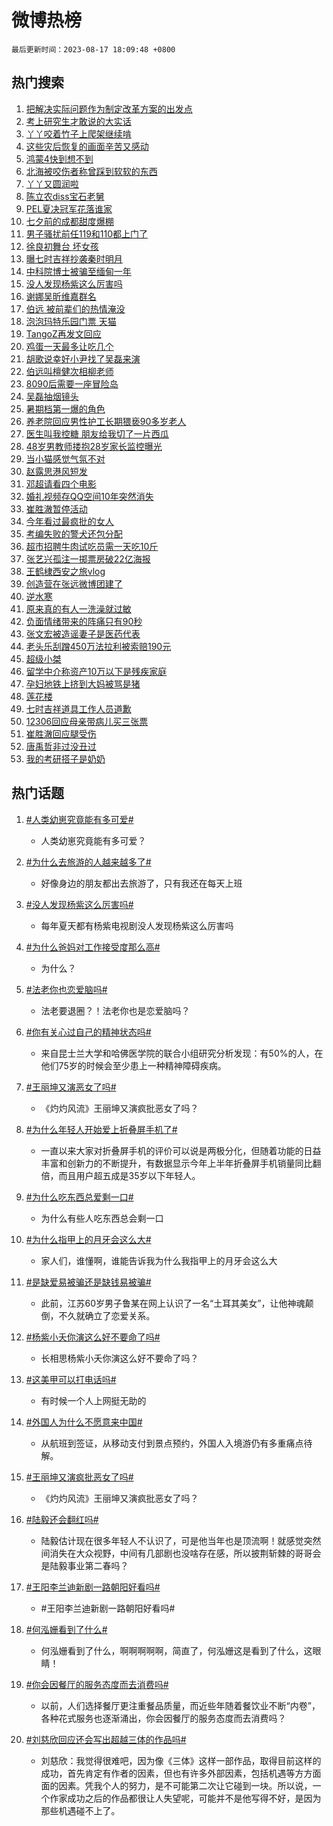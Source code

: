 # 微博热榜

`最后更新时间：2023-08-17 18:09:48 +0800`

## 热门搜索

1. [把解决实际问题作为制定改革方案的出发点](https://m.weibo.cn/search?containerid=100103type%3D1%26t%3D10%26q%3D%23%E6%8A%8A%E8%A7%A3%E5%86%B3%E5%AE%9E%E9%99%85%E9%97%AE%E9%A2%98%E4%BD%9C%E4%B8%BA%E5%88%B6%E5%AE%9A%E6%94%B9%E9%9D%A9%E6%96%B9%E6%A1%88%E7%9A%84%E5%87%BA%E5%8F%91%E7%82%B9%23&stream_entry_id=51&isnewpage=1&extparam=seat%3D1%26dgr%3D0%26stream_entry_id%3D51%26cate%3D10103%26pos%3D0%26filter_type%3Drealtimehot%26c_type%3D51%26display_time%3D1692266986%26pre_seqid%3D1692266986668032694206&luicode=10000011&lfid=106003type%253D25%2526t%253D3%2526disable_hot%253D1%2526filter_type%253Drealtimehot)
1. [考上研究生才敢说的大实话](https://m.weibo.cn/search?containerid=100103type%3D1%26t%3D10%26q%3D%23%E8%80%83%E4%B8%8A%E7%A0%94%E7%A9%B6%E7%94%9F%E6%89%8D%E6%95%A2%E8%AF%B4%E7%9A%84%E5%A4%A7%E5%AE%9E%E8%AF%9D%23&stream_entry_id=31&isnewpage=1&extparam=seat%3D1%26dgr%3D0%26pos%3D0%26realpos%3D1%26filter_type%3Drealtimehot%26stream_entry_id%3D31%26cate%3D5001%26lcate%3D5001%26band_rank%3D1%26c_type%3D31%26q%3D%2523%25E8%2580%2583%25E4%25B8%258A%25E7%25A0%2594%25E7%25A9%25B6%25E7%2594%259F%25E6%2589%258D%25E6%2595%25A2%25E8%25AF%25B4%25E7%259A%2584%25E5%25A4%25A7%25E5%25AE%259E%25E8%25AF%259D%2523%26flag%3D1%26display_time%3D1692266986%26pre_seqid%3D1692266986668032694206&luicode=10000011&lfid=106003type%253D25%2526t%253D3%2526disable_hot%253D1%2526filter_type%253Drealtimehot)
1. [丫丫咬着竹子上爬架继续啃](https://m.weibo.cn/search?containerid=100103type%3D1%26t%3D10%26q%3D%23%E4%B8%AB%E4%B8%AB%E5%92%AC%E7%9D%80%E7%AB%B9%E5%AD%90%E4%B8%8A%E7%88%AC%E6%9E%B6%E7%BB%A7%E7%BB%AD%E5%95%83%23&stream_entry_id=31&isnewpage=1&extparam=seat%3D1%26dgr%3D0%26pos%3D1%26realpos%3D2%26filter_type%3Drealtimehot%26stream_entry_id%3D31%26cate%3D5001%26lcate%3D5001%26band_rank%3D2%26c_type%3D31%26q%3D%2523%25E4%25B8%25AB%25E4%25B8%25AB%25E5%2592%25AC%25E7%259D%2580%25E7%25AB%25B9%25E5%25AD%2590%25E4%25B8%258A%25E7%2588%25AC%25E6%259E%25B6%25E7%25BB%25A7%25E7%25BB%25AD%25E5%2595%2583%2523%26flag%3D32768%26display_time%3D1692266986%26pre_seqid%3D1692266986668032694206&luicode=10000011&lfid=106003type%253D25%2526t%253D3%2526disable_hot%253D1%2526filter_type%253Drealtimehot)
1. [这些灾后恢复的画面辛苦又感动](https://m.weibo.cn/search?containerid=100103type%3D1%26t%3D10%26q%3D%23%E8%BF%99%E4%BA%9B%E7%81%BE%E5%90%8E%E6%81%A2%E5%A4%8D%E7%9A%84%E7%94%BB%E9%9D%A2%E8%BE%9B%E8%8B%A6%E5%8F%88%E6%84%9F%E5%8A%A8%23&stream_entry_id=31&isnewpage=1&extparam=seat%3D1%26dgr%3D0%26pos%3D2%26realpos%3D3%26filter_type%3Drealtimehot%26stream_entry_id%3D31%26cate%3D5001%26lcate%3D5001%26band_rank%3D3%26c_type%3D31%26q%3D%2523%25E8%25BF%2599%25E4%25BA%259B%25E7%2581%25BE%25E5%2590%258E%25E6%2581%25A2%25E5%25A4%258D%25E7%259A%2584%25E7%2594%25BB%25E9%259D%25A2%25E8%25BE%259B%25E8%258B%25A6%25E5%258F%2588%25E6%2584%259F%25E5%258A%25A8%2523%26flag%3D0%26display_time%3D1692266986%26pre_seqid%3D1692266986668032694206&luicode=10000011&lfid=106003type%253D25%2526t%253D3%2526disable_hot%253D1%2526filter_type%253Drealtimehot)
1. [鸿蒙4快到想不到](https://m.weibo.cn/search?containerid=100103type%3D1%26t%3D10%26q%3D%23%E9%B8%BF%E8%92%994%E5%BF%AB%E5%88%B0%E6%83%B3%E4%B8%8D%E5%88%B0%23&stream_entry_id=31&isnewpage=1&extparam=seat%3D1%26topic_ad%3D1%26adid%3D199556%26pos%3D3%26dgr%3D0%26filter_type%3Drealtimehot%26cate%3D5001%26is_ad_pos%3D1%26c_type%3D31%26band_rank%3D4%26lcate%3D5001%26q%3D%2523%25E9%25B8%25BF%25E8%2592%25994%25E5%25BF%25AB%25E5%2588%25B0%25E6%2583%25B3%25E4%25B8%258D%25E5%2588%25B0%2523%26stream_entry_id%3D31%26display_time%3D1692266986%26pre_seqid%3D1692266986668032694206&luicode=10000011&lfid=106003type%253D25%2526t%253D3%2526disable_hot%253D1%2526filter_type%253Drealtimehot)
1. [北海被咬伤者称曾踩到软软的东西](https://m.weibo.cn/search?containerid=100103type%3D1%26t%3D10%26q%3D%23%E5%8C%97%E6%B5%B7%E8%A2%AB%E5%92%AC%E4%BC%A4%E8%80%85%E7%A7%B0%E6%9B%BE%E8%B8%A9%E5%88%B0%E8%BD%AF%E8%BD%AF%E7%9A%84%E4%B8%9C%E8%A5%BF%23&stream_entry_id=31&isnewpage=1&extparam=seat%3D1%26dgr%3D0%26pos%3D4%26realpos%3D4%26filter_type%3Drealtimehot%26stream_entry_id%3D31%26cate%3D5001%26lcate%3D5001%26band_rank%3D4%26c_type%3D31%26q%3D%2523%25E5%258C%2597%25E6%25B5%25B7%25E8%25A2%25AB%25E5%2592%25AC%25E4%25BC%25A4%25E8%2580%2585%25E7%25A7%25B0%25E6%259B%25BE%25E8%25B8%25A9%25E5%2588%25B0%25E8%25BD%25AF%25E8%25BD%25AF%25E7%259A%2584%25E4%25B8%259C%25E8%25A5%25BF%2523%26flag%3D1%26display_time%3D1692266986%26pre_seqid%3D1692266986668032694206&luicode=10000011&lfid=106003type%253D25%2526t%253D3%2526disable_hot%253D1%2526filter_type%253Drealtimehot)
1. [丫丫又圆润啦](https://m.weibo.cn/search?containerid=100103type%3D1%26t%3D10%26q%3D%23%E4%B8%AB%E4%B8%AB%E5%8F%88%E5%9C%86%E6%B6%A6%E5%95%A6%23&stream_entry_id=31&isnewpage=1&extparam=seat%3D1%26dgr%3D0%26pos%3D5%26realpos%3D5%26filter_type%3Drealtimehot%26stream_entry_id%3D31%26cate%3D5001%26lcate%3D5001%26band_rank%3D5%26c_type%3D31%26q%3D%2523%25E4%25B8%25AB%25E4%25B8%25AB%25E5%258F%2588%25E5%259C%2586%25E6%25B6%25A6%25E5%2595%25A6%2523%26flag%3D32768%26display_time%3D1692266986%26pre_seqid%3D1692266986668032694206&luicode=10000011&lfid=106003type%253D25%2526t%253D3%2526disable_hot%253D1%2526filter_type%253Drealtimehot)
1. [陈立农diss宝石老舅](https://m.weibo.cn/search?containerid=100103type%3D1%26t%3D10%26q%3D%23%E9%99%88%E7%AB%8B%E5%86%9Cdiss%E5%AE%9D%E7%9F%B3%E8%80%81%E8%88%85%23&stream_entry_id=31&isnewpage=1&extparam=seat%3D1%26dgr%3D0%26pos%3D6%26realpos%3D6%26filter_type%3Drealtimehot%26stream_entry_id%3D31%26cate%3D5001%26lcate%3D5001%26band_rank%3D6%26c_type%3D31%26q%3D%2523%25E9%2599%2588%25E7%25AB%258B%25E5%2586%259Cdiss%25E5%25AE%259D%25E7%259F%25B3%25E8%2580%2581%25E8%2588%2585%2523%26flag%3D2%26display_time%3D1692266986%26pre_seqid%3D1692266986668032694206&luicode=10000011&lfid=106003type%253D25%2526t%253D3%2526disable_hot%253D1%2526filter_type%253Drealtimehot)
1. [PEL夏决冠军花落谁家](https://m.weibo.cn/search?containerid=100103type%3D1%26t%3D10%26q%3D%23PEL%E5%A4%8F%E5%86%B3%E5%86%A0%E5%86%9B%E8%8A%B1%E8%90%BD%E8%B0%81%E5%AE%B6%23&stream_entry_id=31&isnewpage=1&extparam=seat%3D1%26dgr%3D0%26adid%3D199591%26pos%3D7%26filter_type%3Drealtimehot%26cate%3D5001%26is_ad_pos%3D1%26c_type%3D31%26band_rank%3D7%26lcate%3D5001%26q%3D%2523PEL%25E5%25A4%258F%25E5%2586%25B3%25E5%2586%25A0%25E5%2586%259B%25E8%258A%25B1%25E8%2590%25BD%25E8%25B0%2581%25E5%25AE%25B6%2523%26stream_entry_id%3D31%26display_time%3D1692266986%26pre_seqid%3D1692266986668032694206&luicode=10000011&lfid=106003type%253D25%2526t%253D3%2526disable_hot%253D1%2526filter_type%253Drealtimehot)
1. [七夕前的成都甜度爆棚](https://m.weibo.cn/search?containerid=100103type%3D1%26t%3D10%26q%3D%23%E4%B8%83%E5%A4%95%E5%89%8D%E7%9A%84%E6%88%90%E9%83%BD%E7%94%9C%E5%BA%A6%E7%88%86%E6%A3%9A%23&stream_entry_id=31&isnewpage=1&extparam=seat%3D1%26dgr%3D0%26pos%3D8%26realpos%3D7%26filter_type%3Drealtimehot%26stream_entry_id%3D31%26cate%3D5001%26lcate%3D5001%26band_rank%3D7%26c_type%3D31%26q%3D%2523%25E4%25B8%2583%25E5%25A4%2595%25E5%2589%258D%25E7%259A%2584%25E6%2588%2590%25E9%2583%25BD%25E7%2594%259C%25E5%25BA%25A6%25E7%2588%2586%25E6%25A3%259A%2523%26flag%3D32768%26display_time%3D1692266986%26pre_seqid%3D1692266986668032694206&luicode=10000011&lfid=106003type%253D25%2526t%253D3%2526disable_hot%253D1%2526filter_type%253Drealtimehot)
1. [男子骚扰前任119和110都上门了](https://m.weibo.cn/search?containerid=100103type%3D1%26t%3D10%26q%3D%23%E7%94%B7%E5%AD%90%E9%AA%9A%E6%89%B0%E5%89%8D%E4%BB%BB119%E5%92%8C110%E9%83%BD%E4%B8%8A%E9%97%A8%E4%BA%86%23&stream_entry_id=31&isnewpage=1&extparam=seat%3D1%26dgr%3D0%26pos%3D9%26realpos%3D8%26filter_type%3Drealtimehot%26stream_entry_id%3D31%26cate%3D5001%26lcate%3D5001%26band_rank%3D8%26c_type%3D31%26q%3D%2523%25E7%2594%25B7%25E5%25AD%2590%25E9%25AA%259A%25E6%2589%25B0%25E5%2589%258D%25E4%25BB%25BB119%25E5%2592%258C110%25E9%2583%25BD%25E4%25B8%258A%25E9%2597%25A8%25E4%25BA%2586%2523%26flag%3D1%26display_time%3D1692266986%26pre_seqid%3D1692266986668032694206&luicode=10000011&lfid=106003type%253D25%2526t%253D3%2526disable_hot%253D1%2526filter_type%253Drealtimehot)
1. [徐良初舞台 坏女孩](https://m.weibo.cn/search?containerid=100103type%3D1%26t%3D10%26q%3D%E5%BE%90%E8%89%AF%E5%88%9D%E8%88%9E%E5%8F%B0+%E5%9D%8F%E5%A5%B3%E5%AD%A9&stream_entry_id=31&isnewpage=1&extparam=seat%3D1%26dgr%3D0%26pos%3D10%26realpos%3D9%26filter_type%3Drealtimehot%26stream_entry_id%3D31%26cate%3D5001%26lcate%3D5001%26band_rank%3D9%26c_type%3D31%26q%3D%25E5%25BE%2590%25E8%2589%25AF%25E5%2588%259D%25E8%2588%259E%25E5%258F%25B0%2520%25E5%259D%258F%25E5%25A5%25B3%25E5%25AD%25A9%26flag%3D0%26display_time%3D1692266986%26pre_seqid%3D1692266986668032694206&luicode=10000011&lfid=106003type%253D25%2526t%253D3%2526disable_hot%253D1%2526filter_type%253Drealtimehot)
1. [曝七时吉祥抄袭秦时明月](https://m.weibo.cn/search?containerid=100103type%3D1%26t%3D10%26q%3D%23%E6%9B%9D%E4%B8%83%E6%97%B6%E5%90%89%E7%A5%A5%E6%8A%84%E8%A2%AD%E7%A7%A6%E6%97%B6%E6%98%8E%E6%9C%88%23&stream_entry_id=31&isnewpage=1&extparam=seat%3D1%26dgr%3D0%26pos%3D11%26realpos%3D10%26filter_type%3Drealtimehot%26stream_entry_id%3D31%26cate%3D5001%26lcate%3D5001%26band_rank%3D10%26c_type%3D31%26q%3D%2523%25E6%259B%259D%25E4%25B8%2583%25E6%2597%25B6%25E5%2590%2589%25E7%25A5%25A5%25E6%258A%2584%25E8%25A2%25AD%25E7%25A7%25A6%25E6%2597%25B6%25E6%2598%258E%25E6%259C%2588%2523%26flag%3D0%26display_time%3D1692266986%26pre_seqid%3D1692266986668032694206&luicode=10000011&lfid=106003type%253D25%2526t%253D3%2526disable_hot%253D1%2526filter_type%253Drealtimehot)
1. [中科院博士被骗至缅甸一年](https://m.weibo.cn/search?containerid=100103type%3D1%26t%3D10%26q%3D%23%E4%B8%AD%E7%A7%91%E9%99%A2%E5%8D%9A%E5%A3%AB%E8%A2%AB%E9%AA%97%E8%87%B3%E7%BC%85%E7%94%B8%E4%B8%80%E5%B9%B4%23&stream_entry_id=31&isnewpage=1&extparam=seat%3D1%26dgr%3D0%26pos%3D12%26realpos%3D11%26filter_type%3Drealtimehot%26stream_entry_id%3D31%26cate%3D5001%26lcate%3D5001%26band_rank%3D11%26c_type%3D31%26q%3D%2523%25E4%25B8%25AD%25E7%25A7%2591%25E9%2599%25A2%25E5%258D%259A%25E5%25A3%25AB%25E8%25A2%25AB%25E9%25AA%2597%25E8%2587%25B3%25E7%25BC%2585%25E7%2594%25B8%25E4%25B8%2580%25E5%25B9%25B4%2523%26flag%3D1%26display_time%3D1692266986%26pre_seqid%3D1692266986668032694206&luicode=10000011&lfid=106003type%253D25%2526t%253D3%2526disable_hot%253D1%2526filter_type%253Drealtimehot)
1. [没人发现杨紫这么厉害吗](https://m.weibo.cn/search?containerid=100103type%3D1%26t%3D10%26q%3D%23%E6%B2%A1%E4%BA%BA%E5%8F%91%E7%8E%B0%E6%9D%A8%E7%B4%AB%E8%BF%99%E4%B9%88%E5%8E%89%E5%AE%B3%E5%90%97%23&stream_entry_id=31&isnewpage=1&extparam=seat%3D1%26dgr%3D0%26pos%3D13%26realpos%3D12%26filter_type%3Drealtimehot%26stream_entry_id%3D31%26cate%3D5001%26lcate%3D5001%26band_rank%3D12%26c_type%3D31%26q%3D%2523%25E6%25B2%25A1%25E4%25BA%25BA%25E5%258F%2591%25E7%258E%25B0%25E6%259D%25A8%25E7%25B4%25AB%25E8%25BF%2599%25E4%25B9%2588%25E5%258E%2589%25E5%25AE%25B3%25E5%2590%2597%2523%26flag%3D1%26display_time%3D1692266986%26pre_seqid%3D1692266986668032694206&luicode=10000011&lfid=106003type%253D25%2526t%253D3%2526disable_hot%253D1%2526filter_type%253Drealtimehot)
1. [谢娜吴昕维嘉群名](https://m.weibo.cn/search?containerid=100103type%3D1%26t%3D10%26q%3D%E8%B0%A2%E5%A8%9C%E5%90%B4%E6%98%95%E7%BB%B4%E5%98%89%E7%BE%A4%E5%90%8D&stream_entry_id=31&isnewpage=1&extparam=seat%3D1%26dgr%3D0%26pos%3D14%26realpos%3D13%26filter_type%3Drealtimehot%26stream_entry_id%3D31%26cate%3D5001%26lcate%3D5001%26band_rank%3D13%26c_type%3D31%26q%3D%25E8%25B0%25A2%25E5%25A8%259C%25E5%2590%25B4%25E6%2598%2595%25E7%25BB%25B4%25E5%2598%2589%25E7%25BE%25A4%25E5%2590%258D%26flag%3D0%26display_time%3D1692266986%26pre_seqid%3D1692266986668032694206&luicode=10000011&lfid=106003type%253D25%2526t%253D3%2526disable_hot%253D1%2526filter_type%253Drealtimehot)
1. [伯远 被前辈们的热情淹没](https://m.weibo.cn/search?containerid=100103type%3D1%26t%3D10%26q%3D%E4%BC%AF%E8%BF%9C+%E8%A2%AB%E5%89%8D%E8%BE%88%E4%BB%AC%E7%9A%84%E7%83%AD%E6%83%85%E6%B7%B9%E6%B2%A1&stream_entry_id=31&isnewpage=1&extparam=seat%3D1%26dgr%3D0%26pos%3D15%26realpos%3D14%26filter_type%3Drealtimehot%26stream_entry_id%3D31%26cate%3D5001%26lcate%3D5001%26band_rank%3D14%26c_type%3D31%26q%3D%25E4%25BC%25AF%25E8%25BF%259C%2520%25E8%25A2%25AB%25E5%2589%258D%25E8%25BE%2588%25E4%25BB%25AC%25E7%259A%2584%25E7%2583%25AD%25E6%2583%2585%25E6%25B7%25B9%25E6%25B2%25A1%26flag%3D1%26display_time%3D1692266986%26pre_seqid%3D1692266986668032694206&luicode=10000011&lfid=106003type%253D25%2526t%253D3%2526disable_hot%253D1%2526filter_type%253Drealtimehot)
1. [泡泡玛特乐园门票 天猫](https://m.weibo.cn/search?containerid=100103type%3D1%26t%3D10%26q%3D%23%E6%B3%A1%E6%B3%A1%E7%8E%9B%E7%89%B9%E4%B9%90%E5%9B%AD%E9%97%A8%E7%A5%A8+%E5%A4%A9%E7%8C%AB%23&stream_entry_id=31&isnewpage=1&extparam=seat%3D1%26dgr%3D0%26adid%3D199836%26pos%3D16%26realpos%3D15%26filter_type%3Drealtimehot%26stream_entry_id%3D31%26cate%3D5001%26lcate%3D5001%26band_rank%3D15%26c_type%3D31%26q%3D%2523%25E6%25B3%25A1%25E6%25B3%25A1%25E7%258E%259B%25E7%2589%25B9%25E4%25B9%2590%25E5%259B%25AD%25E9%2597%25A8%25E7%25A5%25A8%2520%25E5%25A4%25A9%25E7%258C%25AB%2523%26flag%3D0%26display_time%3D1692266986%26pre_seqid%3D1692266986668032694206&luicode=10000011&lfid=106003type%253D25%2526t%253D3%2526disable_hot%253D1%2526filter_type%253Drealtimehot)
1. [TangoZ再发文回应](https://m.weibo.cn/search?containerid=100103type%3D1%26t%3D10%26q%3D%23TangoZ%E5%86%8D%E5%8F%91%E6%96%87%E5%9B%9E%E5%BA%94%23&stream_entry_id=31&isnewpage=1&extparam=seat%3D1%26dgr%3D0%26pos%3D17%26realpos%3D16%26filter_type%3Drealtimehot%26stream_entry_id%3D31%26cate%3D5001%26lcate%3D5001%26band_rank%3D16%26c_type%3D31%26q%3D%2523TangoZ%25E5%2586%258D%25E5%258F%2591%25E6%2596%2587%25E5%259B%259E%25E5%25BA%2594%2523%26flag%3D0%26display_time%3D1692266986%26pre_seqid%3D1692266986668032694206&luicode=10000011&lfid=106003type%253D25%2526t%253D3%2526disable_hot%253D1%2526filter_type%253Drealtimehot)
1. [鸡蛋一天最多让吃几个](https://m.weibo.cn/search?containerid=100103type%3D1%26t%3D10%26q%3D%23%E9%B8%A1%E8%9B%8B%E4%B8%80%E5%A4%A9%E6%9C%80%E5%A4%9A%E8%AE%A9%E5%90%83%E5%87%A0%E4%B8%AA%23&stream_entry_id=31&isnewpage=1&extparam=seat%3D1%26dgr%3D0%26pos%3D18%26realpos%3D17%26filter_type%3Drealtimehot%26stream_entry_id%3D31%26cate%3D5001%26lcate%3D5001%26band_rank%3D17%26c_type%3D31%26q%3D%2523%25E9%25B8%25A1%25E8%259B%258B%25E4%25B8%2580%25E5%25A4%25A9%25E6%259C%2580%25E5%25A4%259A%25E8%25AE%25A9%25E5%2590%2583%25E5%2587%25A0%25E4%25B8%25AA%2523%26flag%3D0%26display_time%3D1692266986%26pre_seqid%3D1692266986668032694206&luicode=10000011&lfid=106003type%253D25%2526t%253D3%2526disable_hot%253D1%2526filter_type%253Drealtimehot)
1. [胡歌说幸好小尹找了吴磊来演](https://m.weibo.cn/search?containerid=100103type%3D1%26t%3D10%26q%3D%23%E8%83%A1%E6%AD%8C%E8%AF%B4%E5%B9%B8%E5%A5%BD%E5%B0%8F%E5%B0%B9%E6%89%BE%E4%BA%86%E5%90%B4%E7%A3%8A%E6%9D%A5%E6%BC%94%23&stream_entry_id=31&isnewpage=1&extparam=seat%3D1%26dgr%3D0%26pos%3D19%26realpos%3D18%26filter_type%3Drealtimehot%26stream_entry_id%3D31%26cate%3D5001%26lcate%3D5001%26band_rank%3D18%26c_type%3D31%26q%3D%2523%25E8%2583%25A1%25E6%25AD%258C%25E8%25AF%25B4%25E5%25B9%25B8%25E5%25A5%25BD%25E5%25B0%258F%25E5%25B0%25B9%25E6%2589%25BE%25E4%25BA%2586%25E5%2590%25B4%25E7%25A3%258A%25E6%259D%25A5%25E6%25BC%2594%2523%26flag%3D0%26display_time%3D1692266986%26pre_seqid%3D1692266986668032694206&luicode=10000011&lfid=106003type%253D25%2526t%253D3%2526disable_hot%253D1%2526filter_type%253Drealtimehot)
1. [伯远叫檀健次相柳老师](https://m.weibo.cn/search?containerid=100103type%3D1%26t%3D10%26q%3D%23%E4%BC%AF%E8%BF%9C%E5%8F%AB%E6%AA%80%E5%81%A5%E6%AC%A1%E7%9B%B8%E6%9F%B3%E8%80%81%E5%B8%88%23&stream_entry_id=31&isnewpage=1&extparam=seat%3D1%26dgr%3D0%26pos%3D20%26realpos%3D19%26filter_type%3Drealtimehot%26stream_entry_id%3D31%26cate%3D5001%26lcate%3D5001%26band_rank%3D19%26c_type%3D31%26q%3D%2523%25E4%25BC%25AF%25E8%25BF%259C%25E5%258F%25AB%25E6%25AA%2580%25E5%2581%25A5%25E6%25AC%25A1%25E7%259B%25B8%25E6%259F%25B3%25E8%2580%2581%25E5%25B8%2588%2523%26flag%3D0%26display_time%3D1692266986%26pre_seqid%3D1692266986668032694206&luicode=10000011&lfid=106003type%253D25%2526t%253D3%2526disable_hot%253D1%2526filter_type%253Drealtimehot)
1. [8090后需要一座冒险岛](https://m.weibo.cn/search?containerid=100103type%3D1%26t%3D10%26q%3D%238090%E5%90%8E%E9%9C%80%E8%A6%81%E4%B8%80%E5%BA%A7%E5%86%92%E9%99%A9%E5%B2%9B%23&stream_entry_id=31&isnewpage=1&extparam=seat%3D1%26dgr%3D0%26adid%3D199729%26pos%3D21%26realpos%3D20%26filter_type%3Drealtimehot%26stream_entry_id%3D31%26cate%3D5001%26lcate%3D5001%26band_rank%3D20%26c_type%3D31%26q%3D%25238090%25E5%2590%258E%25E9%259C%2580%25E8%25A6%2581%25E4%25B8%2580%25E5%25BA%25A7%25E5%2586%2592%25E9%2599%25A9%25E5%25B2%259B%2523%26flag%3D0%26display_time%3D1692266986%26pre_seqid%3D1692266986668032694206&luicode=10000011&lfid=106003type%253D25%2526t%253D3%2526disable_hot%253D1%2526filter_type%253Drealtimehot)
1. [吴磊抽烟镜头](https://m.weibo.cn/search?containerid=100103type%3D1%26t%3D10%26q%3D%23%E5%90%B4%E7%A3%8A%E6%8A%BD%E7%83%9F%E9%95%9C%E5%A4%B4%23&stream_entry_id=31&isnewpage=1&extparam=seat%3D1%26dgr%3D0%26pos%3D22%26realpos%3D21%26filter_type%3Drealtimehot%26stream_entry_id%3D31%26cate%3D5001%26lcate%3D5001%26band_rank%3D21%26c_type%3D31%26q%3D%2523%25E5%2590%25B4%25E7%25A3%258A%25E6%258A%25BD%25E7%2583%259F%25E9%2595%259C%25E5%25A4%25B4%2523%26flag%3D2%26display_time%3D1692266986%26pre_seqid%3D1692266986668032694206&luicode=10000011&lfid=106003type%253D25%2526t%253D3%2526disable_hot%253D1%2526filter_type%253Drealtimehot)
1. [暑期档第一爆的角色](https://m.weibo.cn/search?containerid=100103type%3D1%26t%3D10%26q%3D%23%E6%9A%91%E6%9C%9F%E6%A1%A3%E7%AC%AC%E4%B8%80%E7%88%86%E7%9A%84%E8%A7%92%E8%89%B2%23&stream_entry_id=31&isnewpage=1&extparam=seat%3D1%26dgr%3D0%26pos%3D23%26realpos%3D22%26filter_type%3Drealtimehot%26stream_entry_id%3D31%26cate%3D5001%26lcate%3D5001%26band_rank%3D22%26c_type%3D31%26q%3D%2523%25E6%259A%2591%25E6%259C%259F%25E6%25A1%25A3%25E7%25AC%25AC%25E4%25B8%2580%25E7%2588%2586%25E7%259A%2584%25E8%25A7%2592%25E8%2589%25B2%2523%26flag%3D1%26display_time%3D1692266986%26pre_seqid%3D1692266986668032694206&luicode=10000011&lfid=106003type%253D25%2526t%253D3%2526disable_hot%253D1%2526filter_type%253Drealtimehot)
1. [养老院回应男性护工长期猥亵90多岁老人](https://m.weibo.cn/search?containerid=100103type%3D1%26t%3D10%26q%3D%23%E5%85%BB%E8%80%81%E9%99%A2%E5%9B%9E%E5%BA%94%E7%94%B7%E6%80%A7%E6%8A%A4%E5%B7%A5%E9%95%BF%E6%9C%9F%E7%8C%A5%E4%BA%B590%E5%A4%9A%E5%B2%81%E8%80%81%E4%BA%BA%23&stream_entry_id=31&isnewpage=1&extparam=seat%3D1%26dgr%3D0%26pos%3D24%26realpos%3D23%26filter_type%3Drealtimehot%26stream_entry_id%3D31%26cate%3D5001%26lcate%3D5001%26band_rank%3D23%26c_type%3D31%26q%3D%2523%25E5%2585%25BB%25E8%2580%2581%25E9%2599%25A2%25E5%259B%259E%25E5%25BA%2594%25E7%2594%25B7%25E6%2580%25A7%25E6%258A%25A4%25E5%25B7%25A5%25E9%2595%25BF%25E6%259C%259F%25E7%258C%25A5%25E4%25BA%25B590%25E5%25A4%259A%25E5%25B2%2581%25E8%2580%2581%25E4%25BA%25BA%2523%26flag%3D1%26display_time%3D1692266986%26pre_seqid%3D1692266986668032694206&luicode=10000011&lfid=106003type%253D25%2526t%253D3%2526disable_hot%253D1%2526filter_type%253Drealtimehot)
1. [医生叫我控糖 朋友给我切了一片西瓜](https://m.weibo.cn/search?containerid=100103type%3D1%26t%3D10%26q%3D%E5%8C%BB%E7%94%9F%E5%8F%AB%E6%88%91%E6%8E%A7%E7%B3%96+%E6%9C%8B%E5%8F%8B%E7%BB%99%E6%88%91%E5%88%87%E4%BA%86%E4%B8%80%E7%89%87%E8%A5%BF%E7%93%9C&stream_entry_id=31&isnewpage=1&extparam=seat%3D1%26dgr%3D0%26pos%3D25%26realpos%3D24%26filter_type%3Drealtimehot%26stream_entry_id%3D31%26cate%3D5001%26lcate%3D5001%26band_rank%3D24%26c_type%3D31%26q%3D%25E5%258C%25BB%25E7%2594%259F%25E5%258F%25AB%25E6%2588%2591%25E6%258E%25A7%25E7%25B3%2596%2520%25E6%259C%258B%25E5%258F%258B%25E7%25BB%2599%25E6%2588%2591%25E5%2588%2587%25E4%25BA%2586%25E4%25B8%2580%25E7%2589%2587%25E8%25A5%25BF%25E7%2593%259C%26flag%3D0%26display_time%3D1692266986%26pre_seqid%3D1692266986668032694206&luicode=10000011&lfid=106003type%253D25%2526t%253D3%2526disable_hot%253D1%2526filter_type%253Drealtimehot)
1. [48岁男教师搂抱28岁家长监控曝光](https://m.weibo.cn/search?containerid=100103type%3D1%26t%3D10%26q%3D%2348%E5%B2%81%E7%94%B7%E6%95%99%E5%B8%88%E6%90%82%E6%8A%B128%E5%B2%81%E5%AE%B6%E9%95%BF%E7%9B%91%E6%8E%A7%E6%9B%9D%E5%85%89%23&stream_entry_id=31&isnewpage=1&extparam=seat%3D1%26dgr%3D0%26pos%3D26%26realpos%3D25%26filter_type%3Drealtimehot%26stream_entry_id%3D31%26cate%3D5001%26lcate%3D5001%26band_rank%3D25%26c_type%3D31%26q%3D%252348%25E5%25B2%2581%25E7%2594%25B7%25E6%2595%2599%25E5%25B8%2588%25E6%2590%2582%25E6%258A%25B128%25E5%25B2%2581%25E5%25AE%25B6%25E9%2595%25BF%25E7%259B%2591%25E6%258E%25A7%25E6%259B%259D%25E5%2585%2589%2523%26flag%3D0%26display_time%3D1692266986%26pre_seqid%3D1692266986668032694206&luicode=10000011&lfid=106003type%253D25%2526t%253D3%2526disable_hot%253D1%2526filter_type%253Drealtimehot)
1. [当小猫感觉气氛不对](https://m.weibo.cn/search?containerid=100103type%3D1%26t%3D10%26q%3D%E5%BD%93%E5%B0%8F%E7%8C%AB%E6%84%9F%E8%A7%89%E6%B0%94%E6%B0%9B%E4%B8%8D%E5%AF%B9&stream_entry_id=31&isnewpage=1&extparam=seat%3D1%26dgr%3D0%26pos%3D27%26realpos%3D26%26filter_type%3Drealtimehot%26stream_entry_id%3D31%26cate%3D5001%26lcate%3D5001%26band_rank%3D26%26c_type%3D31%26q%3D%25E5%25BD%2593%25E5%25B0%258F%25E7%258C%25AB%25E6%2584%259F%25E8%25A7%2589%25E6%25B0%2594%25E6%25B0%259B%25E4%25B8%258D%25E5%25AF%25B9%26flag%3D1%26display_time%3D1692266986%26pre_seqid%3D1692266986668032694206&luicode=10000011&lfid=106003type%253D25%2526t%253D3%2526disable_hot%253D1%2526filter_type%253Drealtimehot)
1. [赵露思港风短发](https://m.weibo.cn/search?containerid=100103type%3D1%26t%3D10%26q%3D%23%E8%B5%B5%E9%9C%B2%E6%80%9D%E6%B8%AF%E9%A3%8E%E7%9F%AD%E5%8F%91%23&stream_entry_id=31&isnewpage=1&extparam=seat%3D1%26dgr%3D0%26pos%3D28%26realpos%3D27%26filter_type%3Drealtimehot%26stream_entry_id%3D31%26cate%3D5001%26lcate%3D5001%26band_rank%3D27%26c_type%3D31%26q%3D%2523%25E8%25B5%25B5%25E9%259C%25B2%25E6%2580%259D%25E6%25B8%25AF%25E9%25A3%258E%25E7%259F%25AD%25E5%258F%2591%2523%26flag%3D0%26display_time%3D1692266986%26pre_seqid%3D1692266986668032694206&luicode=10000011&lfid=106003type%253D25%2526t%253D3%2526disable_hot%253D1%2526filter_type%253Drealtimehot)
1. [邓超请看四个电影](https://m.weibo.cn/search?containerid=100103type%3D1%26t%3D10%26q%3D%23%E9%82%93%E8%B6%85%E8%AF%B7%E7%9C%8B%E5%9B%9B%E4%B8%AA%E7%94%B5%E5%BD%B1%23&stream_entry_id=31&isnewpage=1&extparam=seat%3D1%26dgr%3D0%26pos%3D29%26realpos%3D28%26filter_type%3Drealtimehot%26stream_entry_id%3D31%26cate%3D5001%26lcate%3D5001%26band_rank%3D28%26c_type%3D31%26q%3D%2523%25E9%2582%2593%25E8%25B6%2585%25E8%25AF%25B7%25E7%259C%258B%25E5%259B%259B%25E4%25B8%25AA%25E7%2594%25B5%25E5%25BD%25B1%2523%26flag%3D1%26display_time%3D1692266986%26pre_seqid%3D1692266986668032694206&luicode=10000011&lfid=106003type%253D25%2526t%253D3%2526disable_hot%253D1%2526filter_type%253Drealtimehot)
1. [婚礼视频存QQ空间10年突然消失](https://m.weibo.cn/search?containerid=100103type%3D1%26t%3D10%26q%3D%23%E5%A9%9A%E7%A4%BC%E8%A7%86%E9%A2%91%E5%AD%98QQ%E7%A9%BA%E9%97%B410%E5%B9%B4%E7%AA%81%E7%84%B6%E6%B6%88%E5%A4%B1%23&stream_entry_id=31&isnewpage=1&extparam=seat%3D1%26dgr%3D0%26pos%3D30%26realpos%3D29%26filter_type%3Drealtimehot%26stream_entry_id%3D31%26cate%3D5001%26lcate%3D5001%26band_rank%3D29%26c_type%3D31%26q%3D%2523%25E5%25A9%259A%25E7%25A4%25BC%25E8%25A7%2586%25E9%25A2%2591%25E5%25AD%2598QQ%25E7%25A9%25BA%25E9%2597%25B410%25E5%25B9%25B4%25E7%25AA%2581%25E7%2584%25B6%25E6%25B6%2588%25E5%25A4%25B1%2523%26flag%3D0%26display_time%3D1692266986%26pre_seqid%3D1692266986668032694206&luicode=10000011&lfid=106003type%253D25%2526t%253D3%2526disable_hot%253D1%2526filter_type%253Drealtimehot)
1. [崔胜澈暂停活动](https://m.weibo.cn/search?containerid=100103type%3D1%26t%3D10%26q%3D%23%E5%B4%94%E8%83%9C%E6%BE%88%E6%9A%82%E5%81%9C%E6%B4%BB%E5%8A%A8%23&stream_entry_id=31&isnewpage=1&extparam=seat%3D1%26dgr%3D0%26pos%3D31%26realpos%3D30%26filter_type%3Drealtimehot%26stream_entry_id%3D31%26cate%3D5001%26lcate%3D5001%26band_rank%3D30%26c_type%3D31%26q%3D%2523%25E5%25B4%2594%25E8%2583%259C%25E6%25BE%2588%25E6%259A%2582%25E5%2581%259C%25E6%25B4%25BB%25E5%258A%25A8%2523%26flag%3D0%26display_time%3D1692266986%26pre_seqid%3D1692266986668032694206&luicode=10000011&lfid=106003type%253D25%2526t%253D3%2526disable_hot%253D1%2526filter_type%253Drealtimehot)
1. [今年看过最疯批的女人](https://m.weibo.cn/search?containerid=100103type%3D1%26t%3D10%26q%3D%E4%BB%8A%E5%B9%B4%E7%9C%8B%E8%BF%87%E6%9C%80%E7%96%AF%E6%89%B9%E7%9A%84%E5%A5%B3%E4%BA%BA&stream_entry_id=31&isnewpage=1&extparam=seat%3D1%26dgr%3D0%26pos%3D32%26realpos%3D31%26filter_type%3Drealtimehot%26stream_entry_id%3D31%26cate%3D5001%26lcate%3D5001%26band_rank%3D31%26c_type%3D31%26q%3D%25E4%25BB%258A%25E5%25B9%25B4%25E7%259C%258B%25E8%25BF%2587%25E6%259C%2580%25E7%2596%25AF%25E6%2589%25B9%25E7%259A%2584%25E5%25A5%25B3%25E4%25BA%25BA%26flag%3D1%26display_time%3D1692266986%26pre_seqid%3D1692266986668032694206&luicode=10000011&lfid=106003type%253D25%2526t%253D3%2526disable_hot%253D1%2526filter_type%253Drealtimehot)
1. [考编失败的警犬还包分配](https://m.weibo.cn/search?containerid=100103type%3D1%26t%3D10%26q%3D%E8%80%83%E7%BC%96%E5%A4%B1%E8%B4%A5%E7%9A%84%E8%AD%A6%E7%8A%AC%E8%BF%98%E5%8C%85%E5%88%86%E9%85%8D&stream_entry_id=31&isnewpage=1&extparam=seat%3D1%26dgr%3D0%26pos%3D33%26realpos%3D32%26filter_type%3Drealtimehot%26stream_entry_id%3D31%26cate%3D5001%26lcate%3D5001%26band_rank%3D32%26c_type%3D31%26q%3D%25E8%2580%2583%25E7%25BC%2596%25E5%25A4%25B1%25E8%25B4%25A5%25E7%259A%2584%25E8%25AD%25A6%25E7%258A%25AC%25E8%25BF%2598%25E5%258C%2585%25E5%2588%2586%25E9%2585%258D%26flag%3D1%26display_time%3D1692266986%26pre_seqid%3D1692266986668032694206&luicode=10000011&lfid=106003type%253D25%2526t%253D3%2526disable_hot%253D1%2526filter_type%253Drealtimehot)
1. [超市招聘牛肉试吃员需一天吃10斤](https://m.weibo.cn/search?containerid=100103type%3D1%26t%3D10%26q%3D%23%E8%B6%85%E5%B8%82%E6%8B%9B%E8%81%98%E7%89%9B%E8%82%89%E8%AF%95%E5%90%83%E5%91%98%E9%9C%80%E4%B8%80%E5%A4%A9%E5%90%8310%E6%96%A4%23&stream_entry_id=31&isnewpage=1&extparam=seat%3D1%26dgr%3D0%26pos%3D34%26realpos%3D33%26filter_type%3Drealtimehot%26stream_entry_id%3D31%26cate%3D5001%26lcate%3D5001%26band_rank%3D33%26c_type%3D31%26q%3D%2523%25E8%25B6%2585%25E5%25B8%2582%25E6%258B%259B%25E8%2581%2598%25E7%2589%259B%25E8%2582%2589%25E8%25AF%2595%25E5%2590%2583%25E5%2591%2598%25E9%259C%2580%25E4%25B8%2580%25E5%25A4%25A9%25E5%2590%258310%25E6%2596%25A4%2523%26flag%3D0%26display_time%3D1692266986%26pre_seqid%3D1692266986668032694206&luicode=10000011&lfid=106003type%253D25%2526t%253D3%2526disable_hot%253D1%2526filter_type%253Drealtimehot)
1. [张艺兴孤注一掷票房破22亿海报](https://m.weibo.cn/search?containerid=100103type%3D1%26t%3D10%26q%3D%23%E5%BC%A0%E8%89%BA%E5%85%B4%E5%AD%A4%E6%B3%A8%E4%B8%80%E6%8E%B7%E7%A5%A8%E6%88%BF%E7%A0%B422%E4%BA%BF%E6%B5%B7%E6%8A%A5%23&stream_entry_id=31&isnewpage=1&extparam=seat%3D1%26dgr%3D0%26pos%3D35%26realpos%3D34%26filter_type%3Drealtimehot%26stream_entry_id%3D31%26cate%3D5001%26lcate%3D5001%26band_rank%3D34%26c_type%3D31%26q%3D%2523%25E5%25BC%25A0%25E8%2589%25BA%25E5%2585%25B4%25E5%25AD%25A4%25E6%25B3%25A8%25E4%25B8%2580%25E6%258E%25B7%25E7%25A5%25A8%25E6%2588%25BF%25E7%25A0%25B422%25E4%25BA%25BF%25E6%25B5%25B7%25E6%258A%25A5%2523%26flag%3D0%26display_time%3D1692266986%26pre_seqid%3D1692266986668032694206&luicode=10000011&lfid=106003type%253D25%2526t%253D3%2526disable_hot%253D1%2526filter_type%253Drealtimehot)
1. [王鹤棣西安之旅vlog](https://m.weibo.cn/search?containerid=100103type%3D1%26t%3D10%26q%3D%23%E7%8E%8B%E9%B9%A4%E6%A3%A3%E8%A5%BF%E5%AE%89%E4%B9%8B%E6%97%85vlog%23&stream_entry_id=31&isnewpage=1&extparam=seat%3D1%26dgr%3D0%26pos%3D36%26realpos%3D35%26filter_type%3Drealtimehot%26stream_entry_id%3D31%26cate%3D5001%26lcate%3D5001%26band_rank%3D35%26c_type%3D31%26q%3D%2523%25E7%258E%258B%25E9%25B9%25A4%25E6%25A3%25A3%25E8%25A5%25BF%25E5%25AE%2589%25E4%25B9%258B%25E6%2597%2585vlog%2523%26flag%3D1%26display_time%3D1692266986%26pre_seqid%3D1692266986668032694206&luicode=10000011&lfid=106003type%253D25%2526t%253D3%2526disable_hot%253D1%2526filter_type%253Drealtimehot)
1. [创造营在张远微博团建了](https://m.weibo.cn/search?containerid=100103type%3D1%26t%3D10%26q%3D%23%E5%88%9B%E9%80%A0%E8%90%A5%E5%9C%A8%E5%BC%A0%E8%BF%9C%E5%BE%AE%E5%8D%9A%E5%9B%A2%E5%BB%BA%E4%BA%86%23&stream_entry_id=31&isnewpage=1&extparam=seat%3D1%26dgr%3D0%26pos%3D37%26realpos%3D36%26filter_type%3Drealtimehot%26stream_entry_id%3D31%26cate%3D5001%26lcate%3D5001%26band_rank%3D36%26c_type%3D31%26q%3D%2523%25E5%2588%259B%25E9%2580%25A0%25E8%2590%25A5%25E5%259C%25A8%25E5%25BC%25A0%25E8%25BF%259C%25E5%25BE%25AE%25E5%258D%259A%25E5%259B%25A2%25E5%25BB%25BA%25E4%25BA%2586%2523%26flag%3D0%26display_time%3D1692266986%26pre_seqid%3D1692266986668032694206&luicode=10000011&lfid=106003type%253D25%2526t%253D3%2526disable_hot%253D1%2526filter_type%253Drealtimehot)
1. [逆水寒](https://m.weibo.cn/search?containerid=100103type%3D1%26t%3D10%26q%3D%E9%80%86%E6%B0%B4%E5%AF%92&stream_entry_id=31&isnewpage=1&extparam=seat%3D1%26dgr%3D0%26pos%3D38%26realpos%3D37%26filter_type%3Drealtimehot%26stream_entry_id%3D31%26cate%3D5001%26lcate%3D5001%26band_rank%3D37%26c_type%3D31%26q%3D%25E9%2580%2586%25E6%25B0%25B4%25E5%25AF%2592%26flag%3D1%26display_time%3D1692266986%26pre_seqid%3D1692266986668032694206&luicode=10000011&lfid=106003type%253D25%2526t%253D3%2526disable_hot%253D1%2526filter_type%253Drealtimehot)
1. [原来真的有人一洗澡就过敏](https://m.weibo.cn/search?containerid=100103type%3D1%26t%3D10%26q%3D%23%E5%8E%9F%E6%9D%A5%E7%9C%9F%E7%9A%84%E6%9C%89%E4%BA%BA%E4%B8%80%E6%B4%97%E6%BE%A1%E5%B0%B1%E8%BF%87%E6%95%8F%23&stream_entry_id=31&isnewpage=1&extparam=seat%3D1%26dgr%3D0%26pos%3D39%26realpos%3D38%26filter_type%3Drealtimehot%26stream_entry_id%3D31%26cate%3D5001%26lcate%3D5001%26band_rank%3D38%26c_type%3D31%26q%3D%2523%25E5%258E%259F%25E6%259D%25A5%25E7%259C%259F%25E7%259A%2584%25E6%259C%2589%25E4%25BA%25BA%25E4%25B8%2580%25E6%25B4%2597%25E6%25BE%25A1%25E5%25B0%25B1%25E8%25BF%2587%25E6%2595%258F%2523%26flag%3D0%26display_time%3D1692266986%26pre_seqid%3D1692266986668032694206&luicode=10000011&lfid=106003type%253D25%2526t%253D3%2526disable_hot%253D1%2526filter_type%253Drealtimehot)
1. [负面情绪带来的阵痛只有90秒](https://m.weibo.cn/search?containerid=100103type%3D1%26t%3D10%26q%3D%23%E8%B4%9F%E9%9D%A2%E6%83%85%E7%BB%AA%E5%B8%A6%E6%9D%A5%E7%9A%84%E9%98%B5%E7%97%9B%E5%8F%AA%E6%9C%8990%E7%A7%92%23&stream_entry_id=31&isnewpage=1&extparam=seat%3D1%26dgr%3D0%26pos%3D40%26realpos%3D39%26filter_type%3Drealtimehot%26stream_entry_id%3D31%26cate%3D5001%26lcate%3D5001%26band_rank%3D39%26c_type%3D31%26q%3D%2523%25E8%25B4%259F%25E9%259D%25A2%25E6%2583%2585%25E7%25BB%25AA%25E5%25B8%25A6%25E6%259D%25A5%25E7%259A%2584%25E9%2598%25B5%25E7%2597%259B%25E5%258F%25AA%25E6%259C%258990%25E7%25A7%2592%2523%26flag%3D1%26display_time%3D1692266986%26pre_seqid%3D1692266986668032694206&luicode=10000011&lfid=106003type%253D25%2526t%253D3%2526disable_hot%253D1%2526filter_type%253Drealtimehot)
1. [张文宏被造谣妻子是医药代表](https://m.weibo.cn/search?containerid=100103type%3D1%26t%3D10%26q%3D%23%E5%BC%A0%E6%96%87%E5%AE%8F%E8%A2%AB%E9%80%A0%E8%B0%A3%E5%A6%BB%E5%AD%90%E6%98%AF%E5%8C%BB%E8%8D%AF%E4%BB%A3%E8%A1%A8%23&stream_entry_id=31&isnewpage=1&extparam=seat%3D1%26dgr%3D0%26pos%3D41%26realpos%3D40%26filter_type%3Drealtimehot%26stream_entry_id%3D31%26cate%3D5001%26lcate%3D5001%26band_rank%3D40%26c_type%3D31%26q%3D%2523%25E5%25BC%25A0%25E6%2596%2587%25E5%25AE%258F%25E8%25A2%25AB%25E9%2580%25A0%25E8%25B0%25A3%25E5%25A6%25BB%25E5%25AD%2590%25E6%2598%25AF%25E5%258C%25BB%25E8%258D%25AF%25E4%25BB%25A3%25E8%25A1%25A8%2523%26flag%3D0%26display_time%3D1692266986%26pre_seqid%3D1692266986668032694206&luicode=10000011&lfid=106003type%253D25%2526t%253D3%2526disable_hot%253D1%2526filter_type%253Drealtimehot)
1. [老头乐刮蹭450万法拉利被索赔190元](https://m.weibo.cn/search?containerid=100103type%3D1%26t%3D10%26q%3D%23%E8%80%81%E5%A4%B4%E4%B9%90%E5%88%AE%E8%B9%AD450%E4%B8%87%E6%B3%95%E6%8B%89%E5%88%A9%E8%A2%AB%E7%B4%A2%E8%B5%94190%E5%85%83%23&stream_entry_id=31&isnewpage=1&extparam=seat%3D1%26dgr%3D0%26pos%3D42%26realpos%3D41%26filter_type%3Drealtimehot%26stream_entry_id%3D31%26cate%3D5001%26lcate%3D5001%26band_rank%3D41%26c_type%3D31%26q%3D%2523%25E8%2580%2581%25E5%25A4%25B4%25E4%25B9%2590%25E5%2588%25AE%25E8%25B9%25AD450%25E4%25B8%2587%25E6%25B3%2595%25E6%258B%2589%25E5%2588%25A9%25E8%25A2%25AB%25E7%25B4%25A2%25E8%25B5%2594190%25E5%2585%2583%2523%26flag%3D0%26display_time%3D1692266986%26pre_seqid%3D1692266986668032694206&luicode=10000011&lfid=106003type%253D25%2526t%253D3%2526disable_hot%253D1%2526filter_type%253Drealtimehot)
1. [超级小桀](https://m.weibo.cn/search?containerid=100103type%3D1%26t%3D10%26q%3D%E8%B6%85%E7%BA%A7%E5%B0%8F%E6%A1%80&stream_entry_id=31&isnewpage=1&extparam=seat%3D1%26dgr%3D0%26pos%3D43%26realpos%3D42%26filter_type%3Drealtimehot%26stream_entry_id%3D31%26cate%3D5001%26lcate%3D5001%26band_rank%3D42%26c_type%3D31%26q%3D%25E8%25B6%2585%25E7%25BA%25A7%25E5%25B0%258F%25E6%25A1%2580%26flag%3D0%26display_time%3D1692266986%26pre_seqid%3D1692266986668032694206&luicode=10000011&lfid=106003type%253D25%2526t%253D3%2526disable_hot%253D1%2526filter_type%253Drealtimehot)
1. [留学中介称资产10万以下是残疾家庭](https://m.weibo.cn/search?containerid=100103type%3D1%26t%3D10%26q%3D%23%E7%95%99%E5%AD%A6%E4%B8%AD%E4%BB%8B%E7%A7%B0%E8%B5%84%E4%BA%A710%E4%B8%87%E4%BB%A5%E4%B8%8B%E6%98%AF%E6%AE%8B%E7%96%BE%E5%AE%B6%E5%BA%AD%23&stream_entry_id=31&isnewpage=1&extparam=seat%3D1%26dgr%3D0%26pos%3D44%26realpos%3D43%26filter_type%3Drealtimehot%26stream_entry_id%3D31%26cate%3D5001%26lcate%3D5001%26band_rank%3D43%26c_type%3D31%26q%3D%2523%25E7%2595%2599%25E5%25AD%25A6%25E4%25B8%25AD%25E4%25BB%258B%25E7%25A7%25B0%25E8%25B5%2584%25E4%25BA%25A710%25E4%25B8%2587%25E4%25BB%25A5%25E4%25B8%258B%25E6%2598%25AF%25E6%25AE%258B%25E7%2596%25BE%25E5%25AE%25B6%25E5%25BA%25AD%2523%26flag%3D0%26display_time%3D1692266986%26pre_seqid%3D1692266986668032694206&luicode=10000011&lfid=106003type%253D25%2526t%253D3%2526disable_hot%253D1%2526filter_type%253Drealtimehot)
1. [孕妇地铁上挤到大妈被骂是猪](https://m.weibo.cn/search?containerid=100103type%3D1%26t%3D10%26q%3D%23%E5%AD%95%E5%A6%87%E5%9C%B0%E9%93%81%E4%B8%8A%E6%8C%A4%E5%88%B0%E5%A4%A7%E5%A6%88%E8%A2%AB%E9%AA%82%E6%98%AF%E7%8C%AA%23&stream_entry_id=31&isnewpage=1&extparam=seat%3D1%26dgr%3D0%26pos%3D45%26realpos%3D44%26filter_type%3Drealtimehot%26stream_entry_id%3D31%26cate%3D5001%26lcate%3D5001%26band_rank%3D44%26c_type%3D31%26q%3D%2523%25E5%25AD%2595%25E5%25A6%2587%25E5%259C%25B0%25E9%2593%2581%25E4%25B8%258A%25E6%258C%25A4%25E5%2588%25B0%25E5%25A4%25A7%25E5%25A6%2588%25E8%25A2%25AB%25E9%25AA%2582%25E6%2598%25AF%25E7%258C%25AA%2523%26flag%3D0%26display_time%3D1692266986%26pre_seqid%3D1692266986668032694206&luicode=10000011&lfid=106003type%253D25%2526t%253D3%2526disable_hot%253D1%2526filter_type%253Drealtimehot)
1. [莲花楼](https://m.weibo.cn/search?containerid=100103type%3D1%26t%3D10%26q%3D%E8%8E%B2%E8%8A%B1%E6%A5%BC&stream_entry_id=31&isnewpage=1&extparam=seat%3D1%26dgr%3D0%26pos%3D46%26realpos%3D45%26filter_type%3Drealtimehot%26stream_entry_id%3D31%26cate%3D5001%26lcate%3D5001%26band_rank%3D45%26c_type%3D31%26q%3D%25E8%258E%25B2%25E8%258A%25B1%25E6%25A5%25BC%26flag%3D1%26display_time%3D1692266986%26pre_seqid%3D1692266986668032694206&luicode=10000011&lfid=106003type%253D25%2526t%253D3%2526disable_hot%253D1%2526filter_type%253Drealtimehot)
1. [七时吉祥道具工作人员道歉](https://m.weibo.cn/search?containerid=100103type%3D1%26t%3D10%26q%3D%23%E4%B8%83%E6%97%B6%E5%90%89%E7%A5%A5%E9%81%93%E5%85%B7%E5%B7%A5%E4%BD%9C%E4%BA%BA%E5%91%98%E9%81%93%E6%AD%89%23&stream_entry_id=31&isnewpage=1&extparam=seat%3D1%26dgr%3D0%26pos%3D47%26realpos%3D46%26filter_type%3Drealtimehot%26stream_entry_id%3D31%26cate%3D5001%26lcate%3D5001%26band_rank%3D46%26c_type%3D31%26q%3D%2523%25E4%25B8%2583%25E6%2597%25B6%25E5%2590%2589%25E7%25A5%25A5%25E9%2581%2593%25E5%2585%25B7%25E5%25B7%25A5%25E4%25BD%259C%25E4%25BA%25BA%25E5%2591%2598%25E9%2581%2593%25E6%25AD%2589%2523%26flag%3D0%26display_time%3D1692266986%26pre_seqid%3D1692266986668032694206&luicode=10000011&lfid=106003type%253D25%2526t%253D3%2526disable_hot%253D1%2526filter_type%253Drealtimehot)
1. [12306回应母亲带病儿买三张票](https://m.weibo.cn/search?containerid=100103type%3D1%26t%3D10%26q%3D%2312306%E5%9B%9E%E5%BA%94%E6%AF%8D%E4%BA%B2%E5%B8%A6%E7%97%85%E5%84%BF%E4%B9%B0%E4%B8%89%E5%BC%A0%E7%A5%A8%23&stream_entry_id=31&isnewpage=1&extparam=seat%3D1%26dgr%3D0%26pos%3D48%26realpos%3D47%26filter_type%3Drealtimehot%26stream_entry_id%3D31%26cate%3D5001%26lcate%3D5001%26band_rank%3D47%26c_type%3D31%26q%3D%252312306%25E5%259B%259E%25E5%25BA%2594%25E6%25AF%258D%25E4%25BA%25B2%25E5%25B8%25A6%25E7%2597%2585%25E5%2584%25BF%25E4%25B9%25B0%25E4%25B8%2589%25E5%25BC%25A0%25E7%25A5%25A8%2523%26flag%3D0%26display_time%3D1692266986%26pre_seqid%3D1692266986668032694206&luicode=10000011&lfid=106003type%253D25%2526t%253D3%2526disable_hot%253D1%2526filter_type%253Drealtimehot)
1. [崔胜澈回应腿受伤](https://m.weibo.cn/search?containerid=100103type%3D1%26t%3D10%26q%3D%23%E5%B4%94%E8%83%9C%E6%BE%88%E5%9B%9E%E5%BA%94%E8%85%BF%E5%8F%97%E4%BC%A4%23&stream_entry_id=31&isnewpage=1&extparam=seat%3D1%26dgr%3D0%26pos%3D49%26realpos%3D48%26filter_type%3Drealtimehot%26stream_entry_id%3D31%26cate%3D5001%26lcate%3D5001%26band_rank%3D48%26c_type%3D31%26q%3D%2523%25E5%25B4%2594%25E8%2583%259C%25E6%25BE%2588%25E5%259B%259E%25E5%25BA%2594%25E8%2585%25BF%25E5%258F%2597%25E4%25BC%25A4%2523%26flag%3D1%26display_time%3D1692266986%26pre_seqid%3D1692266986668032694206&luicode=10000011&lfid=106003type%253D25%2526t%253D3%2526disable_hot%253D1%2526filter_type%253Drealtimehot)
1. [唐禹哲非过没丑过](https://m.weibo.cn/search?containerid=100103type%3D1%26t%3D10%26q%3D%23%E5%94%90%E7%A6%B9%E5%93%B2%E9%9D%9E%E8%BF%87%E6%B2%A1%E4%B8%91%E8%BF%87%23&stream_entry_id=31&isnewpage=1&extparam=seat%3D1%26dgr%3D0%26pos%3D50%26realpos%3D49%26filter_type%3Drealtimehot%26stream_entry_id%3D31%26cate%3D5001%26lcate%3D5001%26band_rank%3D49%26c_type%3D31%26q%3D%2523%25E5%2594%2590%25E7%25A6%25B9%25E5%2593%25B2%25E9%259D%259E%25E8%25BF%2587%25E6%25B2%25A1%25E4%25B8%2591%25E8%25BF%2587%2523%26flag%3D0%26display_time%3D1692266986%26pre_seqid%3D1692266986668032694206&luicode=10000011&lfid=106003type%253D25%2526t%253D3%2526disable_hot%253D1%2526filter_type%253Drealtimehot)
1. [我的考研搭子是奶奶](https://m.weibo.cn/search?containerid=100103type%3D1%26t%3D10%26q%3D%23%E6%88%91%E7%9A%84%E8%80%83%E7%A0%94%E6%90%AD%E5%AD%90%E6%98%AF%E5%A5%B6%E5%A5%B6%23&stream_entry_id=31&isnewpage=1&extparam=seat%3D1%26dgr%3D0%26pos%3D51%26realpos%3D50%26filter_type%3Drealtimehot%26stream_entry_id%3D31%26cate%3D5001%26lcate%3D5001%26band_rank%3D50%26c_type%3D31%26q%3D%2523%25E6%2588%2591%25E7%259A%2584%25E8%2580%2583%25E7%25A0%2594%25E6%2590%25AD%25E5%25AD%2590%25E6%2598%25AF%25E5%25A5%25B6%25E5%25A5%25B6%2523%26flag%3D0%26display_time%3D1692266986%26pre_seqid%3D1692266986668032694206&luicode=10000011&lfid=106003type%253D25%2526t%253D3%2526disable_hot%253D1%2526filter_type%253Drealtimehot)

## 热门话题

1. [#人类幼崽究竟能有多可爱#](https://m.weibo.cn/search?containerid=231522type%3D1%26t%3D10%26q%3D%23%E4%BA%BA%E7%B1%BB%E5%B9%BC%E5%B4%BD%E7%A9%B6%E7%AB%9F%E8%83%BD%E6%9C%89%E5%A4%9A%E5%8F%AF%E7%88%B1%23&stream_entry_id=128&isnewpage=1&extparam=seat%3D1%26dgr%3D0%26unitid%3D1692194328738%26lcate%3D5004%26pos%3D1-0-0%26cate%3D5004%26c_type%3D128%26display_time%3D1692266988%26pre_seqid%3D16922669881300178914&luicode=10000011&lfid=231648_-_4)
    - 人类幼崽究竟能有多可爱？

1. [#为什么去旅游的人越来越多了#](https://m.weibo.cn/search?containerid=231522type%3D1%26t%3D10%26q%3D%23%E4%B8%BA%E4%BB%80%E4%B9%88%E5%8E%BB%E6%97%85%E6%B8%B8%E7%9A%84%E4%BA%BA%E8%B6%8A%E6%9D%A5%E8%B6%8A%E5%A4%9A%E4%BA%86%23&stream_entry_id=128&isnewpage=1&extparam=seat%3D1%26dgr%3D0%26unitid%3D1692234183320%26lcate%3D5004%26pos%3D1-0-1%26cate%3D5004%26c_type%3D128%26display_time%3D1692266988%26pre_seqid%3D16922669881300178914&luicode=10000011&lfid=231648_-_4)
    - 好像身边的朋友都出去旅游了，只有我还在每天上班

1. [#没人发现杨紫这么厉害吗#](https://m.weibo.cn/search?containerid=231522type%3D1%26t%3D10%26q%3D%23%E6%B2%A1%E4%BA%BA%E5%8F%91%E7%8E%B0%E6%9D%A8%E7%B4%AB%E8%BF%99%E4%B9%88%E5%8E%89%E5%AE%B3%E5%90%97%23&stream_entry_id=128&isnewpage=1&extparam=seat%3D1%26dgr%3D0%26unitid%3D1692261235194%26lcate%3D5004%26pos%3D1-0-2%26cate%3D5004%26c_type%3D128%26display_time%3D1692266988%26pre_seqid%3D16922669881300178914&luicode=10000011&lfid=231648_-_4)
    - 每年夏天都有杨紫电视剧没人发现杨紫这么厉害吗

1. [#为什么爸妈对工作接受度那么高#](https://m.weibo.cn/search?containerid=231522type%3D1%26t%3D10%26q%3D%23%E4%B8%BA%E4%BB%80%E4%B9%88%E7%88%B8%E5%A6%88%E5%AF%B9%E5%B7%A5%E4%BD%9C%E6%8E%A5%E5%8F%97%E5%BA%A6%E9%82%A3%E4%B9%88%E9%AB%98%23&stream_entry_id=128&isnewpage=1&extparam=seat%3D1%26dgr%3D0%26unitid%3D1692185280030%26lcate%3D5004%26pos%3D1-0-3%26cate%3D5004%26c_type%3D128%26display_time%3D1692266988%26pre_seqid%3D16922669881300178914&luicode=10000011&lfid=231648_-_4)
    - 为什么？

1. [#法老你也恋爱脑吗#](https://m.weibo.cn/search?containerid=231522type%3D1%26t%3D10%26q%3D%23%E6%B3%95%E8%80%81%E4%BD%A0%E4%B9%9F%E6%81%8B%E7%88%B1%E8%84%91%E5%90%97%23&stream_entry_id=128&isnewpage=1&extparam=seat%3D1%26dgr%3D0%26unitid%3D1692258503117%26lcate%3D5004%26pos%3D1-0-4%26cate%3D5004%26c_type%3D128%26display_time%3D1692266988%26pre_seqid%3D16922669881300178914&luicode=10000011&lfid=231648_-_4)
    - 法老要退圈？！法老你也是恋爱脑吗？

1. [#你有关心过自己的精神状态吗#](https://m.weibo.cn/search?containerid=231522type%3D1%26t%3D10%26q%3D%23%E4%BD%A0%E6%9C%89%E5%85%B3%E5%BF%83%E8%BF%87%E8%87%AA%E5%B7%B1%E7%9A%84%E7%B2%BE%E7%A5%9E%E7%8A%B6%E6%80%81%E5%90%97%23&stream_entry_id=128&isnewpage=1&extparam=seat%3D1%26dgr%3D0%26unitid%3D1692172383270%26lcate%3D5004%26pos%3D1-0-5%26cate%3D5004%26c_type%3D128%26display_time%3D1692266988%26pre_seqid%3D16922669881300178914&luicode=10000011&lfid=231648_-_4)
    - 来自昆士兰大学和哈佛医学院的联合小组研究分析发现：有50%的人，在他们75岁的时候会至少患上一种精神障碍疾病。

1. [#王丽坤又演恶女了吗#](https://m.weibo.cn/search?containerid=231522type%3D1%26t%3D10%26q%3D%23%E7%8E%8B%E4%B8%BD%E5%9D%A4%E5%8F%88%E6%BC%94%E6%81%B6%E5%A5%B3%E4%BA%86%E5%90%97%23&stream_entry_id=128&isnewpage=1&extparam=seat%3D1%26dgr%3D0%26unitid%3D1692253704053%26lcate%3D5004%26pos%3D1-0-6%26cate%3D5004%26c_type%3D128%26display_time%3D1692266988%26pre_seqid%3D16922669881300178914&luicode=10000011&lfid=231648_-_4)
    - 《灼灼风流》王丽坤又演疯批恶女了吗？

1. [#为什么年轻人开始爱上折叠屏手机了#](https://m.weibo.cn/search?containerid=231522type%3D1%26t%3D10%26q%3D%23%E4%B8%BA%E4%BB%80%E4%B9%88%E5%B9%B4%E8%BD%BB%E4%BA%BA%E5%BC%80%E5%A7%8B%E7%88%B1%E4%B8%8A%E6%8A%98%E5%8F%A0%E5%B1%8F%E6%89%8B%E6%9C%BA%E4%BA%86%23&stream_entry_id=128&isnewpage=1&extparam=seat%3D1%26dgr%3D0%26unitid%3D1692243492705%26lcate%3D5004%26pos%3D1-0-7%26cate%3D5004%26c_type%3D128%26display_time%3D1692266988%26pre_seqid%3D16922669881300178914&luicode=10000011&lfid=231648_-_4)
    - 一直以来大家对折叠屏手机的评价可以说是两极分化，但随着功能的日益丰富和创新力的不断提升，有数据显示今年上半年折叠屏手机销量同比翻倍，而且用户超五成是35岁以下年轻人。

1. [#为什么吃东西总爱剩一口#](https://m.weibo.cn/search?containerid=231522type%3D1%26t%3D10%26q%3D%23%E4%B8%BA%E4%BB%80%E4%B9%88%E5%90%83%E4%B8%9C%E8%A5%BF%E6%80%BB%E7%88%B1%E5%89%A9%E4%B8%80%E5%8F%A3%23&stream_entry_id=128&isnewpage=1&extparam=seat%3D1%26dgr%3D0%26unitid%3D1692258242408%26lcate%3D5004%26pos%3D1-0-8%26cate%3D5004%26c_type%3D128%26display_time%3D1692266988%26pre_seqid%3D16922669881300178914&luicode=10000011&lfid=231648_-_4)
    - 为什么有些人吃东西总会剩一口

1. [#为什么指甲上的月牙会这么大#](https://m.weibo.cn/search?containerid=231522type%3D1%26t%3D10%26q%3D%23%E4%B8%BA%E4%BB%80%E4%B9%88%E6%8C%87%E7%94%B2%E4%B8%8A%E7%9A%84%E6%9C%88%E7%89%99%E4%BC%9A%E8%BF%99%E4%B9%88%E5%A4%A7%23&stream_entry_id=128&isnewpage=1&extparam=seat%3D1%26dgr%3D0%26unitid%3D1692142377888%26lcate%3D5004%26pos%3D1-0-9%26cate%3D5004%26c_type%3D128%26display_time%3D1692266988%26pre_seqid%3D16922669881300178914&luicode=10000011&lfid=231648_-_4)
    - 家人们，谁懂啊，谁能告诉我为什么我指甲上的月牙会这么大

1. [#是缺爱易被骗还是缺钱易被骗#](https://m.weibo.cn/search?containerid=231522type%3D1%26t%3D10%26q%3D%23%E6%98%AF%E7%BC%BA%E7%88%B1%E6%98%93%E8%A2%AB%E9%AA%97%E8%BF%98%E6%98%AF%E7%BC%BA%E9%92%B1%E6%98%93%E8%A2%AB%E9%AA%97%23&stream_entry_id=128&isnewpage=1&extparam=seat%3D1%26dgr%3D0%26unitid%3D1692253695120%26lcate%3D5004%26pos%3D1-0-10%26cate%3D5004%26c_type%3D128%26display_time%3D1692266988%26pre_seqid%3D16922669881300178914&luicode=10000011&lfid=231648_-_4)
    - 此前，江苏60岁男子鲁某在网上认识了一名“土耳其美女”，让他神魂颠倒，不久就确立了恋爱关系。

1. [#杨紫小夭你演这么好不要命了吗#](https://m.weibo.cn/search?containerid=231522type%3D1%26t%3D10%26q%3D%23%E6%9D%A8%E7%B4%AB%E5%B0%8F%E5%A4%AD%E4%BD%A0%E6%BC%94%E8%BF%99%E4%B9%88%E5%A5%BD%E4%B8%8D%E8%A6%81%E5%91%BD%E4%BA%86%E5%90%97%23&stream_entry_id=128&isnewpage=1&extparam=seat%3D1%26dgr%3D0%26unitid%3D1692253680653%26lcate%3D5004%26pos%3D1-0-11%26cate%3D5004%26c_type%3D128%26display_time%3D1692266988%26pre_seqid%3D16922669881300178914&luicode=10000011&lfid=231648_-_4)
    - 长相思杨紫小夭你演这么好不要命了吗？

1. [#这美甲可以打电话吗#](https://m.weibo.cn/search?containerid=231522type%3D1%26t%3D10%26q%3D%23%E8%BF%99%E7%BE%8E%E7%94%B2%E5%8F%AF%E4%BB%A5%E6%89%93%E7%94%B5%E8%AF%9D%E5%90%97%23&stream_entry_id=128&isnewpage=1&extparam=seat%3D1%26dgr%3D0%26unitid%3D1692260619191%26lcate%3D5004%26pos%3D1-0-12%26cate%3D5004%26c_type%3D128%26display_time%3D1692266988%26pre_seqid%3D16922669881300178914&luicode=10000011&lfid=231648_-_4)
    - 有时候一个人上网挺无助的

1. [#外国人为什么不愿意来中国#](https://m.weibo.cn/search?containerid=231522type%3D1%26t%3D10%26q%3D%23%E5%A4%96%E5%9B%BD%E4%BA%BA%E4%B8%BA%E4%BB%80%E4%B9%88%E4%B8%8D%E6%84%BF%E6%84%8F%E6%9D%A5%E4%B8%AD%E5%9B%BD%23&stream_entry_id=128&isnewpage=1&extparam=seat%3D1%26dgr%3D0%26unitid%3D1692247705333%26lcate%3D5004%26pos%3D1-0-13%26cate%3D5004%26c_type%3D128%26display_time%3D1692266988%26pre_seqid%3D16922669881300178914&luicode=10000011&lfid=231648_-_4)
    - 从航班到签证，从移动支付到景点预约，外国人入境游仍有多重痛点待解。

1. [#王丽坤又演疯批恶女了吗#](https://m.weibo.cn/search?containerid=231522type%3D1%26t%3D10%26q%3D%23%E7%8E%8B%E4%B8%BD%E5%9D%A4%E5%8F%88%E6%BC%94%E7%96%AF%E6%89%B9%E6%81%B6%E5%A5%B3%E4%BA%86%E5%90%97%23&stream_entry_id=128&isnewpage=1&extparam=seat%3D1%26dgr%3D0%26unitid%3D1692248897987%26lcate%3D5004%26pos%3D1-0-14%26cate%3D5004%26c_type%3D128%26display_time%3D1692266988%26pre_seqid%3D16922669881300178914&luicode=10000011&lfid=231648_-_4)
    - 《灼灼风流》王丽坤又演疯批恶女了吗？

1. [#陆毅还会翻红吗#](https://m.weibo.cn/search?containerid=231522type%3D1%26t%3D10%26q%3D%23%E9%99%86%E6%AF%85%E8%BF%98%E4%BC%9A%E7%BF%BB%E7%BA%A2%E5%90%97%23&stream_entry_id=128&isnewpage=1&extparam=seat%3D1%26dgr%3D0%26unitid%3D1692260313722%26lcate%3D5004%26pos%3D1-0-15%26cate%3D5004%26c_type%3D128%26display_time%3D1692266988%26pre_seqid%3D16922669881300178914&luicode=10000011&lfid=231648_-_4)
    - 陆毅估计现在很多年轻人不认识了，可是他当年也是顶流啊！就感觉突然间消失在大众视野，中间有几部剧也没啥存在感，所以披荆斩棘的哥哥会是陆毅事业第二春吗？

1. [#王阳李兰迪新剧一路朝阳好看吗#](https://m.weibo.cn/search?containerid=231522type%3D1%26t%3D10%26q%3D%23%E7%8E%8B%E9%98%B3%E6%9D%8E%E5%85%B0%E8%BF%AA%E6%96%B0%E5%89%A7%E4%B8%80%E8%B7%AF%E6%9C%9D%E9%98%B3%E5%A5%BD%E7%9C%8B%E5%90%97%23&stream_entry_id=128&isnewpage=1&extparam=seat%3D1%26dgr%3D0%26unitid%3D1692265450769%26lcate%3D5004%26pos%3D1-0-16%26cate%3D5004%26c_type%3D128%26display_time%3D1692266988%26pre_seqid%3D16922669881300178914&luicode=10000011&lfid=231648_-_4)
    - #王阳李兰迪新剧一路朝阳好看吗#

1. [#何泓姗看到了什么#](https://m.weibo.cn/search?containerid=231522type%3D1%26t%3D10%26q%3D%23%E4%BD%95%E6%B3%93%E5%A7%97%E7%9C%8B%E5%88%B0%E4%BA%86%E4%BB%80%E4%B9%88%23&stream_entry_id=128&isnewpage=1&extparam=seat%3D1%26dgr%3D0%26unitid%3D1692237491803%26lcate%3D5004%26pos%3D1-0-17%26cate%3D5004%26c_type%3D128%26display_time%3D1692266988%26pre_seqid%3D16922669881300178914&luicode=10000011&lfid=231648_-_4)
    - 何泓姗看到了什么，啊啊啊啊啊，简直了，何泓姗这是看到了什么，这眼睛！

1. [#你会因餐厅的服务态度而去消费吗#](https://m.weibo.cn/search?containerid=231522type%3D1%26t%3D10%26q%3D%23%E4%BD%A0%E4%BC%9A%E5%9B%A0%E9%A4%90%E5%8E%85%E7%9A%84%E6%9C%8D%E5%8A%A1%E6%80%81%E5%BA%A6%E8%80%8C%E5%8E%BB%E6%B6%88%E8%B4%B9%E5%90%97%23&stream_entry_id=128&isnewpage=1&extparam=seat%3D1%26dgr%3D0%26unitid%3D1692194658920%26lcate%3D5004%26pos%3D1-0-18%26cate%3D5004%26c_type%3D128%26display_time%3D1692266988%26pre_seqid%3D16922669881300178914&luicode=10000011&lfid=231648_-_4)
    - 以前，人们选择餐厅更注重餐品质量，而近些年随着餐饮业不断“内卷”，各种花式服务也逐渐涌出，你会因餐厅的服务态度而去消费吗？

1. [#刘慈欣回应还会写出超越三体的作品吗#](https://m.weibo.cn/search?containerid=231522type%3D1%26t%3D10%26q%3D%23%E5%88%98%E6%85%88%E6%AC%A3%E5%9B%9E%E5%BA%94%E8%BF%98%E4%BC%9A%E5%86%99%E5%87%BA%E8%B6%85%E8%B6%8A%E4%B8%89%E4%BD%93%E7%9A%84%E4%BD%9C%E5%93%81%E5%90%97%23&stream_entry_id=128&isnewpage=1&extparam=seat%3D1%26dgr%3D0%26unitid%3D1692191317393%26lcate%3D5004%26pos%3D1-0-19%26cate%3D5004%26c_type%3D128%26display_time%3D1692266988%26pre_seqid%3D16922669881300178914&luicode=10000011&lfid=231648_-_4)
    - 刘慈欣：我觉得很难吧，因为像《三体》这样一部作品，取得目前这样的成功，首先肯定有作者的因素，但也有许多外部因素，包括机遇等方方面面的因素。凭我个人的努力，是不可能第二次让它碰到一块。所以说，一个作家成功之后的作品都很让人失望呢，可能并不是他写得不好，是因为那些机遇碰不上了。

